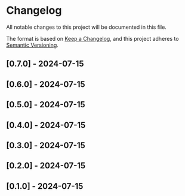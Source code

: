 # Changelog
All notable changes to this project will be documented in this file.

The format is based on [Keep a Changelog](https://keepachangelog.com/en/1.0.0/),
and this project adheres to [Semantic Versioning](https://semver.org/spec/v2.0.0.html).

## [0.7.0] - 2024-07-15


## [0.6.0] - 2024-07-15


## [0.5.0] - 2024-07-15


## [0.4.0] - 2024-07-15


## [0.3.0] - 2024-07-15


## [0.2.0] - 2024-07-15


## [0.1.0] - 2024-07-15

